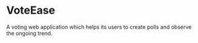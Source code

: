 # VoteEase
A voting web application which helps its users to create polls and observe the ongoing trend.
